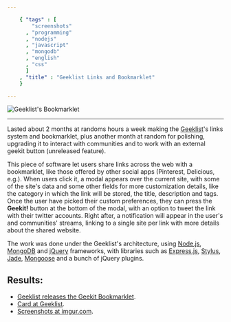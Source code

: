 ```yaml
--- 

    { "tags" : [
        "screenshots"
      , "programming"
      , "nodejs"
      , "javascript"
      , "mongodb"
      , "english"
      , "css"
      ]
    , "title" : "Geeklist Links and Bookmarklet"
    }

--- 
```


![Geeklist's Bookmarklet](/images/posts/2012-06-04-Geeklist-Bookmarklet.jpg)

--- 

Lasted about 2 months at randoms hours a week making the [Geeklist](http://geekli.st/)'s
links system and bookmarklet, plus another month at random for polishing,
upgrading it to interact with communities and to work with an external
geekit button (unreleased feature).

This piece of software let users share links across the web with a bookmarklet,
like those offered by other social apps (Pinterest, Delicious, e.g.).
When users click it, a modal appears over the current site, with some of the site's
data and some other fields for more customization details,
like the category in which the link will be stored, the title,
description and tags. Once the user have picked their custom preferences,
they can press the **Geekit!** button at the bottom of the modal, with an
option to tweet the link with their twitter accounts. Right after,
a notification will appear in the user's and communities' streams,
linking to a single site per link with more details about the shared
website.

The work was done under the Geeklist's architecture, using [Node.js](http://nodejs.org/),
[MongoDB](http://mongodb.org/) and [jQuery](http://jquery.com/) frameworks,
with libraries such as [Express.js](http://expressjs.com/),
[Stylus](http://learnboost.github.com/stylus/), [Jade](https://github.com/visionmedia/jade),
[Mongoose](http://mongoosejs.com/) and a bunch of jQuery plugins.

## Results:

-   [Geeklist releases the Geekit Bookmarklet](http://blog.geekli.st/post/24454882834/geeklist-releases-the-geekit-tm-bookmarklet-for-links-and).
-   [Card at Geeklist](http://geekli.st/sadasant/i-brought-links-to-geeklist).
-   [Screenshots at imgur.com](http://imgur.com/a/Rq9wr).

